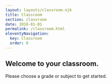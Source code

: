 ```yaml
---
layout: layouts/classroom.njk
title: Classroom
section: classroom
date: 2018-01-01
permalink: /classroom.html
eleventyNavigation:
  key: Classroom
  order: 0
---
```


## Welcome to your classroom.

Please choose a grade or subject to get started.